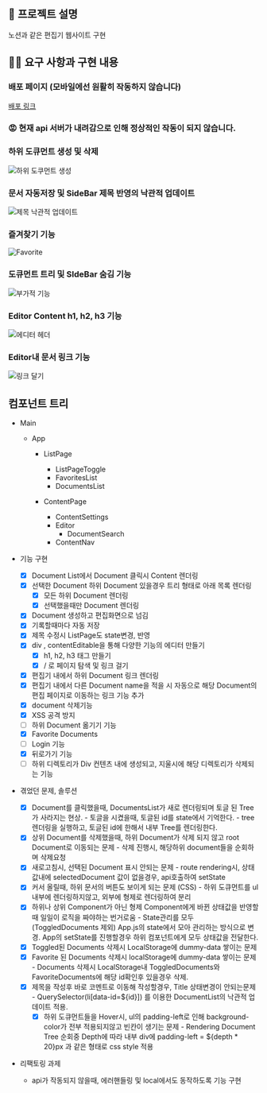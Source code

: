 ## 📌 프로젝트 설명

노션과 같은 편집기 웹사이트 구현

## 👩‍💻 요구 사항과 구현 내용

### 배포 페이지 (모바일에선 원활히 작동하지 않습니다)

[배포 링크](https://w4-project-notion-vanilla-js.vercel.app/)

### 😡 현재 api 서버가 내려감으로 인해 정상적인 작동이 되지 않습니다.

### 하위 도큐먼트 생성 및 삭제

![하위 도쿠먼트 생성](https://user-images.githubusercontent.com/75013334/132015241-e46cd31b-70b1-456f-92df-5258e6f0f142.gif)

### 문서 자동저장 및 SideBar 제목 반영의 낙관적 업데이트

![제목 낙관적 업데이트](https://user-images.githubusercontent.com/75013334/132015292-f187262b-62cd-4216-886f-361c5237703c.gif)

### 즐겨찾기 기능

![Favorite](https://user-images.githubusercontent.com/75013334/132015373-e0fb370e-193b-4caf-9998-df189863bb2e.gif)

### 도큐먼트 트리 및 SIdeBar 숨김 기능

![부가적 기능](https://user-images.githubusercontent.com/75013334/132015496-1a332de1-194e-402c-a6f8-c0b4210ba39e.gif)

### Editor Content h1, h2, h3 기능

![에디터 헤더](https://user-images.githubusercontent.com/75013334/132015551-924f8ab0-5d1d-4d17-817e-d34e4da5228e.gif)

### Editor내 문서 링크 기능

![링크 달기](https://user-images.githubusercontent.com/75013334/132015593-39b7c371-f6ba-4108-8771-b385330c39cb.gif)

## 컴포넌트 트리

- Main

  - App

    - ListPage

      - ListPageToggle
      - FavoritesList
      - DocumentsList

    - ContentPage
      - ContentSettings
      - Editor
        - DocumentSearch
      - ContentNav

- 기능 구현

  - [x] Document List에서 Document 클릭시 Content 렌더링
  - [x] 선택한 Document 하위 Document 있을경우 트리 형태로 아래 목록 렌더링
    - [x] 모든 하위 Document 렌더링
    - [x] 선택했을때만 Document 렌더링
  - [x] Document 생성하고 편집화면으로 넘김
  - [x] 기록할때마다 자동 저장
  - [x] 제목 수정시 ListPage도 state변경, 반영
  - [x] div , contentEditable을 통해 다양한 기능의 에디터 만들기
    - [x] h1, h2, h3 태그 만들기
    - [x] / 로 페이지 탐색 및 링크 걸기
  - [x] 편집기 내에서 하위 Document 링크 렌더링
  - [x] 편집기 내에서 다른 Document name을 적을 시 자동으로 해당 Document의 편집 페이지로 이동하는 링크 기능 추가
  - [x] document 삭제기능
  - [x] XSS 공격 방지
  - [ ] 하위 Document 옮기기 기능
  - [x] Favorite Documents
  - [ ] Login 기능
  - [x] 뒤로가기 기능
  - [ ] 하위 디렉토리가 Div 컨텐츠 내에 생성되고, 지울시에 해당 디렉토리가 삭제되는 기능

- 겪었던 문제, 솔루션

  - [x] Document를 클릭했을때, DocumentsList가 새로 렌더링되며 토글 된 Tree가 사라지는 현상. - 토글을 시켰을때, 토글된 id를 state에서 기억한다. - tree 렌더링을 실행하고, 토글된 id에 한해서 내부 Tree를 렌더링한다.
  - [x] 상위 Document를 삭제했을때, 하위 Document가 삭제 되지 않고 root Document로 이동되는 문제 - 삭제 진행시, 해당하위 document들을 순회하며 삭제요청
  - [x] 새로고침시, 선택된 Document 표시 안되는 문제 - route rendering시, 상태 값내에 selectedDocument 값이 없을경우, api호출하여 setState
  - [x] 커서 올릴때, 하위 문서의 버튼도 보이게 되는 문제 (CSS) - 하위 도큐먼트를 ul 내부에 렌더링하지않고, 외부에 형제로 렌더링하여 분리
  - [x] 하위나 상위 Component가 아닌 형제 Component에게 바뀐 상태값을 반영할때 일일이 로직을 짜야하는 번거로움 - State관리를 모두(ToggledDocuments 제외) App.js의 state에서 모아 관리하는 방식으로 변경. App의 setState를 진행할경우 하위 컴포넌트에게 모두 상태값을 전달한다.
  - [x] Toggled된 Documents 삭제시 LocalStorage에 dummy-data 쌓이는 문제
  - [x] Favorite 된 Documents 삭제시 localStorage에 dummy-data 쌓이는 문제 - Documents 삭제시 LocalStorage내 ToggledDocuments와 FavoriteDocuments에 해당 id확인후 있을경우 삭제.
  - [x] 제목을 작성후 바로 코멘트로 이동해 작성할경우, Title 상태변경이 안되는문제 - QuerySelector(li[data-id=${id}]) 를 이용한 DocumentList의 낙관적 업데이트 적용.
    - [x] 하위 도큐먼트들을 Hover시, ul의 padding-left로 인해 background-color가 전부 적용되지않고 빈칸이 생기는 문제 - Rendering Document Tree 순회중 Depth에 따라 내부 div에 padding-left = ${depth \* 20}px 과 같은 형태로 css style 적용

- 리팩토링 과제
  - api가 작동되지 않을때, 에러핸들링 및 local에서도 동작하도록 기능 구현
